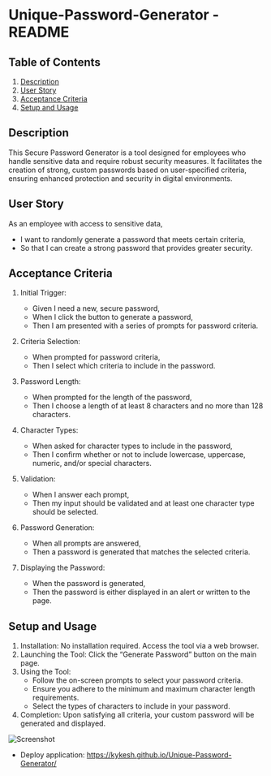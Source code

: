 # Unique-Password-Generator - README

## Table of Contents

1. [Description](#description)
2. [User Story](#user-story)
3. [Acceptance Criteria](#acceptance-criteria)
4. [Setup and Usage](#setup-and-usage)


## Description

This Secure Password Generator is a tool designed for employees who handle sensitive data and require robust security measures. It facilitates the creation of strong, custom passwords based on user-specified criteria, ensuring enhanced protection and security in digital environments.

## User Story

As an employee with access to sensitive data,  
- I want to randomly generate a password that meets certain criteria,  
- So that I can create a strong password that provides greater security.

## Acceptance Criteria

1. Initial Trigger:
   - Given I need a new, secure password,
   - When I click the button to generate a password,
   - Then I am presented with a series of prompts for password criteria.

2. Criteria Selection:
   - When prompted for password criteria,
   - Then I select which criteria to include in the password.

3. Password Length:
   - When prompted for the length of the password,
   - Then I choose a length of at least 8 characters and no more than 128 characters.

4. Character Types:
   - When asked for character types to include in the password,
   - Then I confirm whether or not to include lowercase, uppercase, numeric, and/or special characters.

5. Validation:
   - When I answer each prompt,
   - Then my input should be validated and at least one character type should be selected.

6. Password Generation:
   - When all prompts are answered,
   - Then a password is generated that matches the selected criteria.

7. Displaying the Password:
   - When the password is generated,
   - Then the password is either displayed in an alert or written to the page.

## Setup and Usage

1. Installation: No installation required. Access the tool via a web browser.
2. Launching the Tool: Click the “Generate Password” button on the main page.
3. Using the Tool:
   - Follow the on-screen prompts to select your password criteria.
   - Ensure you adhere to the minimum and maximum character length requirements.
   - Select the types of characters to include in your password.
4. Completion: Upon satisfying all criteria, your custom password will be generated and displayed.

![Screenshot](/Password-Generator/Unique-Password-Generator/images/Website-SS.png)

- Deploy application: https://kykesh.github.io/Unique-Password-Generator/


